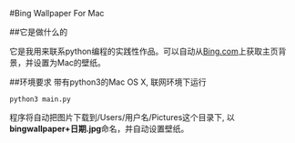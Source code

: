 #Bing Wallpaper For Mac


##它是做什么的

它是我用来联系python编程的实践性作品。可以自动从[Bing.com](http://bing.com)上获取主页背景，并设置为Mac的壁纸。

##环境要求
带有python3的Mac OS X, 联网环境下运行

```
python3 main.py
```
程序将自动把图片下载到/Users/用户名/Pictures这个目录下, 以**bingwallpaper+日期.jpg**命名，并自动设置壁纸。
